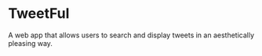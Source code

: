 # TweetFul
A web app that allows users to search and display tweets in an aesthetically pleasing way.